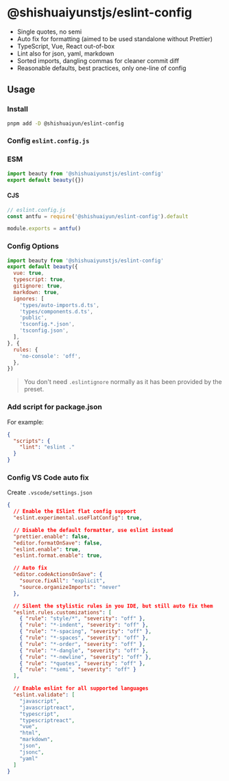 # @shishuaiyunstjs/eslint-config

- Single quotes, no semi
- Auto fix for formatting (aimed to be used standalone without Prettier)
- TypeScript, Vue, React out-of-box
- Lint also for json, yaml, markdown
- Sorted imports, dangling commas for cleaner commit diff
- Reasonable defaults, best practices, only one-line of config

## Usage

### Install

```bash
pnpm add -D @shishuaiyun/eslint-config
```

### Config `eslint.config.js`

### ESM

```js
import beauty from '@shishuaiyunstjs/eslint-config'
export default beauty({})
```

#### CJS

```js
// eslint.config.js
const antfu = require('@shishuaiyun/eslint-config').default

module.exports = antfu()
```

### Config Options

```js
import beauty from '@shishuaiyunstjs/eslint-config'
export default beauty({
  vue: true,
  typescript: true,
  gitignore: true,
  markdown: true,
  ignores: [
    'types/auto-imports.d.ts',
    'types/components.d.ts',
    'public',
    'tsconfig.*.json',
    'tsconfig.json',
  ],
}, {
  rules: {
    'no-console': 'off',
  },
})
```

> You don't need `.eslintignore` normally as it has been provided by the preset.

### Add script for package.json

For example:

```json
{
  "scripts": {
    "lint": "eslint ."
  }
}
```

### Config VS Code auto fix

Create `.vscode/settings.json`

```json
{
  // Enable the ESlint flat config support
  "eslint.experimental.useFlatConfig": true,

  // Disable the default formatter, use eslint instead
  "prettier.enable": false,
  "editor.formatOnSave": false,
  "eslint.enable": true,
  "eslint.format.enable": true,

  // Auto fix
  "editor.codeActionsOnSave": {
    "source.fixAll": "explicit",
    "source.organizeImports": "never"
  },

  // Silent the stylistic rules in you IDE, but still auto fix them
  "eslint.rules.customizations": [
    { "rule": "style/*", "severity": "off" },
    { "rule": "*-indent", "severity": "off" },
    { "rule": "*-spacing", "severity": "off" },
    { "rule": "*-spaces", "severity": "off" },
    { "rule": "*-order", "severity": "off" },
    { "rule": "*-dangle", "severity": "off" },
    { "rule": "*-newline", "severity": "off" },
    { "rule": "*quotes", "severity": "off" },
    { "rule": "*semi", "severity": "off" }
  ],

  // Enable eslint for all supported languages
  "eslint.validate": [
    "javascript",
    "javascriptreact",
    "typescript",
    "typescriptreact",
    "vue",
    "html",
    "markdown",
    "json",
    "jsonc",
    "yaml"
  ]
}
```
